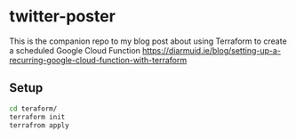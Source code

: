 # twitter-poster

This is the companion repo to my blog post about using Terraform to create a scheduled Google Cloud Function https://diarmuid.ie/blog/setting-up-a-recurring-google-cloud-function-with-terraform


## Setup

```bash
cd teraform/
terraform init
terrafrom apply
```

